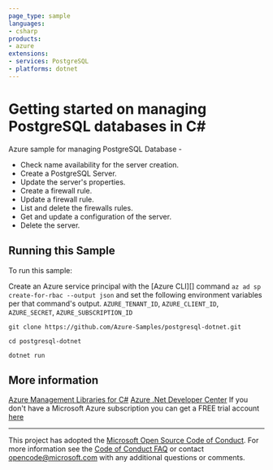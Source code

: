 ```yaml
---
page_type: sample
languages:
- csharp
products:
- azure
extensions:
- services: PostgreSQL
- platforms: dotnet
---
```


# Getting started on managing PostgreSQL databases in C# #

 Azure sample for managing PostgreSQL Database -
  - Check name availability for the server creation.
  - Create a PostgreSQL Server.
  - Update the server's properties.
  - Create a firewall rule.
  - Update a firewall rule.
  - List and delete the firewalls rules.
  - Get and update a configuration of the server.
  - Delete the server.


## Running this Sample ##

To run this sample:

Create an Azure service principal with the [Azure CLI][] command `az ad sp create-for-rbac --output json` and set the following environment variables per that command's 
output. 
`AZURE_TENANT_ID`, `AZURE_CLIENT_ID`, `AZURE_SECRET`, `AZURE_SUBSCRIPTION_ID`

    git clone https://github.com/Azure-Samples/postgresql-dotnet.git

    cd postgresql-dotnet

    dotnet run

## More information ##

[Azure Management Libraries for C#](https://github.com/Azure/azure-sdk-for-net/tree/Fluent)
[Azure .Net Developer Center](https://azure.microsoft.com/en-us/develop/net/)
If you don't have a Microsoft Azure subscription you can get a FREE trial account [here](http://go.microsoft.com/fwlink/?LinkId=330212)

---

This project has adopted the [Microsoft Open Source Code of Conduct](https://opensource.microsoft.com/codeofconduct/). For more information see the [Code of Conduct FAQ](https://opensource.microsoft.com/codeofconduct/faq/) or contact [opencode@microsoft.com](mailto:opencode@microsoft.com) with any additional questions or comments.